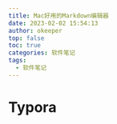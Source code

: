 ```yaml
---
title: Mac好用的Markdown编辑器
date: 2023-02-02 15:54:13
author: okeeper
top: false
toc: true
categories: 软件笔记
tags:
  - 软件笔记
---
```




# Typora



